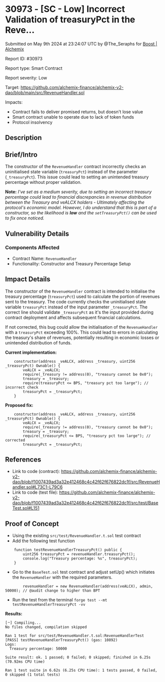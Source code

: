 # 30973 - \[SC - Low] Incorrect Validation of treasuryPct in the Reve...

Submitted on May 9th 2024 at 23:24:07 UTC by @The\_Seraphs for [Boost | Alchemix](https://immunefi.com/bounty/alchemix-boost/)

Report ID: #30973

Report type: Smart Contract

Report severity: Low

Target: https://github.com/alchemix-finance/alchemix-v2-dao/blob/main/src/RevenueHandler.sol

Impacts:

* Contract fails to deliver promised returns, but doesn't lose value
* Smart contract unable to operate due to lack of token funds
* Protocol insolvency

## Description

## Brief/Intro

The constructor of the `RevenueHandler` contract incorrectly checks an uninitialised state variable (`treasuryPct`) instead of the parameter (`_treasuryPct`). This issue could lead to setting an unintended treasury percentage without proper validation.

**Note:** _I've set as a medium severity, due to setting an incorrect treasury percentage could lead to financial discrepancies in revenue distribution between the Treasury and veALCX holders - Ultimately affecting the protocol's economic model. However, I do understand that this is part of a constructor, so the likelihood is **low** and the `setTreasuryPct()` can be used to fix once noticed._

## Vulnerability Details

### Components Affected

* Contract Name: `RevenueHandler`
* Functionality: Constructor and Treasury Percentage Setup

## Impact Details

The constructor of the `RevenueHandler` contract is intended to initialise the treasury percentage (`treasuryPct`) used to calculate the portion of revenues sent to the treasury. The code currently checks the uninitialised state variable `treasuryPct` instead of the input parameter `_treasuryPct`. The correct line should validate `_treasuryPct` as it's the input provided during contract deployment and affects subsequent financial calculations.

If not corrected, this bug could allow the initialisation of the `RevenueHandler` with a `treasuryPct` exceeding 100%. This could lead to errors in calculating the treasury's share of revenues, potentially resulting in economic losses or unintended distribution of funds.

**Current implementation:**

```solidity
    constructor(address _veALCX, address _treasury, uint256 _treasuryPct) Ownable() {
        veALCX = _veALCX;
        require(_treasury != address(0), "treasury cannot be 0x0");
        treasury = _treasury;
        require(treasuryPct <= BPS, "treasury pct too large"); // incorrect check
        treasuryPct = _treasuryPct;
    }
```

**Proposed fix:**

```solidity
    constructor(address _veALCX, address _treasury, uint256 _treasuryPct) Ownable() {
        veALCX = _veALCX;
        require(_treasury != address(0), "treasury cannot be 0x0");
        treasury = _treasury;
        require(_treasuryPct <= BPS, "treasury pct too large"); // corrected
        treasuryPct = _treasuryPct;
```

## References

* Link to code (contract): https://github.com/alchemix-finance/alchemix-v2-dao/blob/f1007439ad3a32e412468c4c42f62f676822dc1f/src/RevenueHandler.sol#L73C1-L79C6
* Link to code (test file): https://github.com/alchemix-finance/alchemix-v2-dao/blob/f1007439ad3a32e412468c4c42f62f676822dc1f/src/test/BaseTest.sol#L151

## Proof of Concept

* Using the existing `src/test/RevenueHandler.t.sol` test contract
* Add the following test function

```solidity
    function testRevenueHandlerTreasuryPct() public {
        uint256 treasuryPct = revenueHandler.treasuryPct();
        console.log("Treasury percentage: %s", treasuryPct);
    }
```

* Go to the `BaseTest.sol` test contract and adjust setUp() which initiates the `RevenueHandler` with the required parameters.

```solidity=153
        revenueHandler = new RevenueHandler(address(veALCX), admin, 50000); // @audit change to higher than BPT
```

* Run the test from the terminal `forge test --mt testRevenueHandlerTreasuryPct -vv`

**Results:**

```shell
[⠒] Compiling...
No files changed, compilation skipped

Ran 1 test for src/test/RevenueHandler.t.sol:RevenueHandlerTest
[PASS] testRevenueHandlerTreasuryPct() (gas: 10892)
Logs:
  Treasury percentage: 50000

Suite result: ok. 1 passed; 0 failed; 0 skipped; finished in 6.25s (70.92ms CPU time)

Ran 1 test suite in 6.62s (6.25s CPU time): 1 tests passed, 0 failed, 0 skipped (1 total tests)
```
